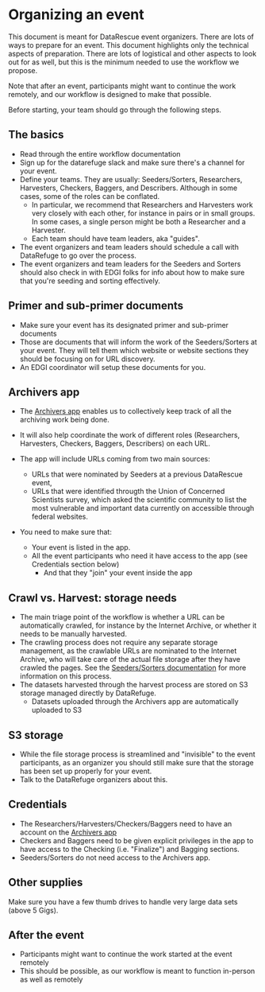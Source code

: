 # Organizing an event

This document is meant for DataRescue event organizers. There are lots of ways to prepare for an event. This document highlights only the technical aspects of preparation. There are lots of logistical and other aspects to look out for as well, but this is the minimum needed to use the workflow we propose.  

Note that after an event, participants might want to continue the work remotely, and our workflow is designed to make that possible.


Before starting, your team should go through the following steps. 

## The basics
- Read through the entire workflow documentation
- Sign up for the datarefuge slack and make sure there's a channel for your event. 
- Define your teams. They are usually: Seeders/Sorters, Researchers, Harvesters, Checkers, Baggers, and Describers. Although in some cases, some of the roles can be conflated. 
  - In particular, we recommend that Researchers and Harvesters work very closely with each other, for instance in pairs or in small groups. In some cases, a single person might be both a Researcher and a Harvester.
  - Each team should have team leaders, aka "guides". 
- The event organizers and team leaders should schedule a call with DataRefuge to go over the process. 
- The event organizers and team leaders for the Seeders and Sorters should also check in with EDGI folks for info about how to make sure that you're seeding and sorting effectively. 

## Primer and sub-primer documents
- Make sure your event has its designated primer and sub-primer documents
- Those are documents that will inform the work of the Seeders/Sorters at your event. They will tell them which website or website sections they should be focusing on for URL discovery. 
- An EDGI coordinator will setup these documents for you.

## Archivers app
- The [Archivers app](http://www.archivers.space/) enables us to collectively keep track of all the archiving work being done.
 - It will also help coordinate the work of different roles (Researchers, Harvesters, Checkers, Baggers, Describers) on each URL.
- The app will include URLs coming from two main sources:
   - URLs that were nominated by Seeders at a previous DataRescue event, 
   - URLs that were identified througth the Union of Concerned Scientists survey, which asked the scientific community to list the most vulnerable and important data currently on accessible through federal websites. 
   
- You need to make sure that:
  - Your event is listed in the app.
  - All the event participants who need it have access to the app (see Credentials section below)
    - And that they "join" your event inside the app 

## Crawl vs. Harvest: storage needs 
- The main triage point of the workflow is whether a URL can be automatically crawled, for instance by the Internet Archive, or whether it  needs to be manually harvested. 
- The crawling process does not require any separate storage management, as the crawlable URLs are nominated to the Internet Archive, who will take care of the actual file storage after they have crawled the pages. See the [Seeders/Sorters documentation](seednsort.md) for more information on this process. 
 - The datasets harvested through the harvest process are stored on S3 storage managed directly by DataRefuge.
   - Datasets uploaded through the Archivers app are automatically uploaded to S3

## S3 storage
- While the file storage process is streamlined and "invisible" to the event participants, as an organizer you should still make sure that the storage has been set up properly for your event.
- Talk to the DataRefuge organizers about this.

<!-- - You need two S3 "buckets" (i.e., directories) for your harvested files.  
 - The Harvesters will upload the files they harvest to the first bucket ("pre-bag" bucket)
  - In some cases, the Checkers will also upload improved versions of the files to the same pre-bag bucket
 - The Baggers will turn those files into bags and upload the bags to the second bucket ("bag" bucket)
- A DataRefuge coordinator will set up the two S3 buckets for you 
 - They will also make sure that the Uploader web applications used by Harvesters, Checkers, and Baggers "knows" about your event and has the name of your event listed as an option.
 - Most uploads to S3 will be done through the web-based Uploader application (http://drp-upload.herokuapp.com/ or http://drp-upload-bagger.herokuapp.com/). This application can handle files up to 5 Gigs.
 - One person at the event should be designated as the S3 System Administrator and will have direct access to the S3 buckets for the event. The S3 Sys Admin should be someone with advanced technical skills and will be responsible for 2 things:
  - Upload very large sets (beyond 5 Gigs) through an alternate method (provided by DataRefuge)
  - Keep the buckets cleaned up and organized. 
- Note that large files Uploaders need not be coders, but they should have a little experience working in command line, and computers with python 2.7.-->
  
## Credentials
- The Researchers/Harvesters/Checkers/Baggers need to have an account on the [Archivers app](http://www.archivers.space/) 
- Checkers and Baggers need to be given explicit privileges in the app to have access to the Checking (i.e. "Finalize") and Bagging sections. 
- Seeders/Sorters do not need access to the Archivers app.
<!--  - The Describers (Ckan/Metadata folks) need **credentials for [ckan](https://www.datarefuge.org/)**. -->
<!--- The S3 System Administrator needs credentials for s3. -->

## Other supplies
Make sure you have a few thumb drives to handle very large data sets (above 5 Gigs).

## After the event
- Participants might want to continue the work started at the event remotely
- This should be possible, as our workflow is meant to function in-person as well as remotely
